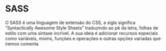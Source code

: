 # SASS
O SASS é uma linguagem de extensão do CSS, a sigla significa “Syntactically Awesome Style Sheets” traduzindo ao pé da letra, folhas de estilo com uma sintaxe incrível. A sua ideia é adicionar recursos especiais como variáveis, mixins, funções e operações e outras opções variadas que iremos comenta
